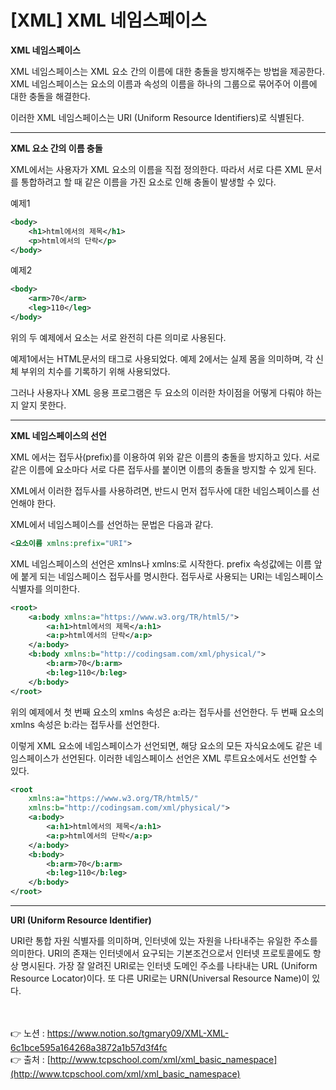 # [XML] XML 네임스페이스

**XML 네임스페이스**

XML 네임스페이스는 XML 요소 간의 이름에 대한 충돌을 방지해주는 방법을 제공한다. 
XML 네임스페이스는 요소의 이름과 속성의 이름을 하나의 그룹으로 묶어주어 
이름에 대한 충돌을 해결한다.

이러한 XML 네임스페이스는 URI (Uniform Resource Identifiers)로 식별된다.

---

**XML 요소 간의 이름 충돌**

XML에서는 사용자가 XML 요소의 이름을 직접 정의한다. 
따라서 서로 다른 XML 문서를 통합하려고 할 때 같은 이름을 가진 요소로 인해 충돌이 발생할 수 
있다.

예제1

```xml
<body>
    <h1>html에서의 제목</h1>
    <p>html에서의 단락</p>
</body>
```

예제2

```xml
<body>
    <arm>70</arm>
    <leg>110</leg>
</body>
```

위의 두 예제에서 <body>요소는 서로 완전히 다른 의미로 사용된다. 

예제1에서는 HTML문서의 <body> 태그로 사용되었다.
예제 2에서는 실제 몸을 의미하며, 각 신체 부위의 치수를 기록하기 위해 사용되었다.

그러나 사용자나 XML 응용 프로그램은 두 <body> 요소의 이러한 차이점을 어떻게 다뤄야 하는지 알지 못한다.

---

**XML 네임스페이스의 선언**

XML 에서는 접두사(prefix)를 이용하여 위와 같은 이름의 충돌을 방지하고 있다. 
서로 같은 이름에 요소마다 서로 다른 접두사를 붙이면 이름의 충돌을 방지할 수 있게 된다.

XML에서 이러한 접두사를 사용하려면, 반드시 먼저 접두사에 대한 네임스페이스를 선언해야 한다.

XML에서 네임스페이스를 선언하는 문법은 다음과 같다.

```xml
<요소이름 xmlns:prefix="URI">
```

XML 네임스페이스의 선언은 xmlns나 xmlns:로 시작한다. 
prefix 속성값에는 이름 앞에 붙게 되는 네임스페이스 접두사를 명시한다. 
접두사로 사용되는 URI는 네임스페이스 식별자를 의미한다.

```xml
<root>
    <a:body xmlns:a="https://www.w3.org/TR/html5/">
        <a:h1>html에서의 제목</a:h1>
        <a:p>html에서의 단락</a:p>
    </a:body>
    <b:body xmlns:b="http://codingsam.com/xml/physical/">
        <b:arm>70</b:arm>
        <b:leg>110</b:leg>
    </b:body>
</root>
```

위의 예제에서 첫 번째 <body> 요소의 xmlns 속성은 a:라는 접두사를 선언한다. 
두 번째 <body> 요소의 xmlns 속성은 b:라는 접두사를 선언한다.

이렇게 XML 요소에 네임스페이스가 선언되면, 해당 요소의 모든 자식요소에도 같은 네임스페이스가 선언된다. 이러한 네임스페이스 선언은 XML 루트요소에서도 선언할 수 있다.

```xml
<root
    xmlns:a="https://www.w3.org/TR/html5/"
    xmlns:b="http://codingsam.com/xml/physical/">
    <a:body>
        <a:h1>html에서의 제목</a:h1>
        <a:p>html에서의 단락</a:p>
    </a:body>
    <b:body>
        <b:arm>70</b:arm>
        <b:leg>110</b:leg>
    </b:body>
</root>
```

---

**URI (Uniform Resource Identifier)**

URI란 통합 자원 식별자를 의미하며, 인터넷에 있는 자원을 나타내주는 유일한 주소를 의미한다.
URI의 존재는 인터넷에서 요구되는 기본조건으로서 인터넷 프로토콜에도 항상 명시된다.
가장 잘 알려진 URI로는 인터넷 도메인 주소를 나타내는 URL (Uniform Resource Locator)이다.
또 다른 URI로는 URN(Universal Resource Name)이 있다.

<br><br>
👉 노션 : https://www.notion.so/tgmary09/XML-XML-6c1bce595a164268a3872a1b57d3f4fc
<br>
👉 출처 : [http://www.tcpschool.com/xml/xml_basic_namespace](http://www.tcpschool.com/xml/xml_basic_namespace)
